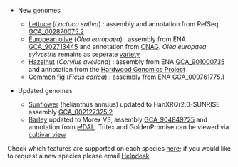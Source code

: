 
- New genomes

    - [Lettuce](/lactuca_sativa) (_Lactuca sativa_) : assembly and annotation from RefSeq [GCA_002870075.2](https://www.ncbi.nlm.nih.gov/assembly/GCA_002870075.2)
    - [European olive](/Olea_europaea) (_Olea europaea_) : assembly from ENA [GCA_902713445](https://www.ncbi.nlm.nih.gov/assembly/GCA_902713445) and annotation from [CNAG](https://denovo.cnag.cat/olive). _Olea europaea sylvestris_ remains as seperate [variety](/Olea_europaea/Info/Strains?db=core)
    - [Hazelnut](/Corylus_avellana) (_Corylus avellana_) : assembly from ENA [GCA_901000735](https://www.ebi.ac.uk/ena/browser/view/GCA_901000735) and annotation from the [Hardwood Genomics Project](https://www.hardwoodgenomics.org/)
    - [Common fig](/Ficus_carica) (_Ficus carica_) : assembly from ENA [GCA_009761775.1](https://www.ncbi.nlm.nih.gov/assembly/GCA_009761775.1) 

- Updated genomes
    - [Sunflower](/helianthus_annuus) (helianthus annuus) updated to HanXRQr2.0-SUNRISE assembly [GCA_002127325.2](https://www.ebi.ac.uk/ena/browser/view/GCA_002127325.2)
    - [Barley](/Hordeum_vulgare) updated to Morex V3, assembly [GCA_904849725](https://www.ncbi.nlm.nih.gov/assembly/GCA_904849725.1) and annotation from [e!DAL](http://doi.org/10.5447/ipk/2021/3). Tritex and GoldenPromise can be viewed via [cultivar view](Hordeum_vulgare/Info/Strains?db=core)

Check which features are supported on each species [here](/species.html); if you would like to request a new species please email [Helpdesk](http://plants.ensembl.org/Help/Contact).
